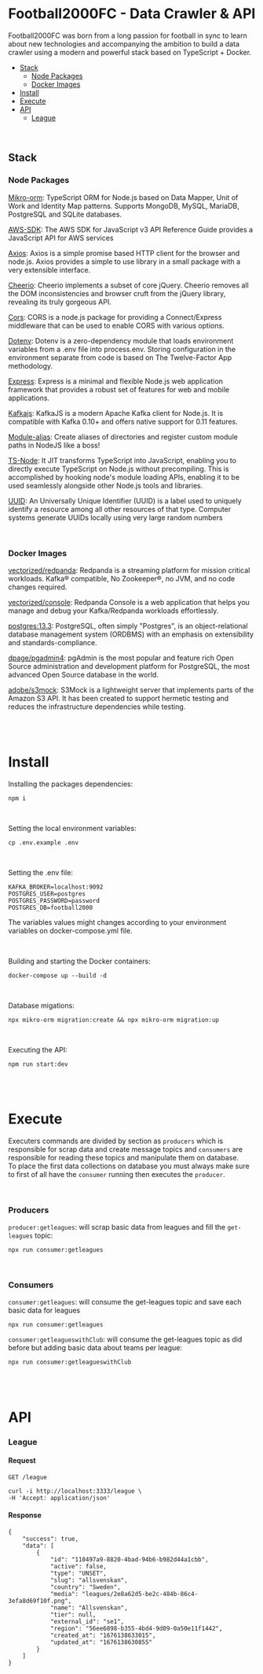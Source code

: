 # Football2000FC - Data Crawler & API

Football2000FC was born from a long passion for football in sync to learn about new technologies and accompanying the ambition to build a data crawler using a modern and powerful stack based on TypeScript + Docker.

- [Stack](#stack)
    - [Node Packages](#node-packages)
    - [Docker Images](#docker-images)
- [Install](#install)
- [Execute](#execute)
- [API](#API)
    - [League](#League)

<br />

## Stack

### Node Packages

[Mikro-orm](https://www.npmjs.com/package/mikro-orm): TypeScript ORM for Node.js based on Data Mapper, Unit of Work and Identity Map patterns. Supports MongoDB, MySQL, MariaDB, PostgreSQL and SQLite databases.

[AWS-SDK](https://github.com/aws/aws-sdk-js): The AWS SDK for JavaScript v3 API Reference Guide provides a JavaScript API for AWS services

[Axios](https://www.npmjs.com/package/axios): Axios is a simple promise based HTTP client for the browser and node.js. Axios provides a simple to use library in a small package with a very extensible interface.

[Cheerio](https://www.npmjs.com/package/cheerio): Cheerio implements a subset of core jQuery. Cheerio removes all the DOM inconsistencies and browser cruft from the jQuery library, revealing its truly gorgeous API.

[Cors](https://www.npmjs.com/package/cors): CORS is a node.js package for providing a Connect/Express middleware that can be used to enable CORS with various options.

[Dotenv](https://www.npmjs.com/package/dotenv): Dotenv is a zero-dependency module that loads environment variables from a .env file into process.env. Storing configuration in the environment separate from code is based on The Twelve-Factor App methodology.

[Express](https://www.npmjs.com/package/express): Express is a minimal and flexible Node.js web application framework that provides a robust set of features for web and mobile applications.

[Kafkajs](https://www.npmjs.com/package/kafkajs): KafkaJS is a modern Apache Kafka client for Node.js. It is compatible with Kafka 0.10+ and offers native support for 0.11 features.

[Module-alias](https://www.npmjs.com/package/module-alias): Create aliases of directories and register custom module paths in NodeJS like a boss!

[TS-Node](https://www.npmjs.com/package/ts-node): It JIT transforms TypeScript into JavaScript, enabling you to directly execute TypeScript on Node.js without precompiling. This is accomplished by hooking node's module loading APIs, enabling it to be used seamlessly alongside other Node.js tools and libraries.

[UUID](https://www.npmjs.com/package/uuid): An Universally Unique Identifier (UUID) is a label used to uniquely identify a resource among all other resources of that type. Computer systems generate UUIDs locally using very large random numbers

<br />

### Docker Images

[vectorized/redpanda](https://hub.docker.com/r/vectorized/redpanda): Redpanda is a streaming platform for mission critical workloads. Kafka® compatible, No Zookeeper®, no JVM, and no code changes required.

[vectorized/console](https://hub.docker.com/r/vectorized/console): Redpanda Console is a web application that helps you manage and debug your Kafka/Redpanda workloads effortlessly. 

[postgres:13.3](https://hub.docker.com/_/postgres): PostgreSQL, often simply "Postgres", is an object-relational database management system (ORDBMS) with an emphasis on extensibility and standards-compliance. 

[dpage/pgadmin4](https://hub.docker.com/r/dpage/pgadmin4): pgAdmin is the most popular and feature rich Open Source administration and development platform for PostgreSQL, the most advanced Open Source database in the world.

[adobe/s3mock](https://hub.docker.com/r/adobe/s3mock): S3Mock is a lightweight server that implements parts of the Amazon S3 API. It has been created to support hermetic testing and reduces the infrastructure dependencies while testing.

<br /><br />

# Install

Installing the packages dependencies:

```
npm i
```

<br />

Setting the local environment variables:

```
cp .env.example .env
```

<br />


Setting the .env file:

```
KAFKA_BROKER=localhost:9092
POSTGRES_USER=postgres
POSTGRES_PASSWORD=password
POSTGRES_DB=football2000
```

The variables values might changes according to your environment variables on docker-compose.yml file.


<br />

Building and starting the Docker containers:

```
docker-compose up --build -d
```

<br />

Database migations:

```
npx mikro-orm migration:create && npx mikro-orm migration:up 
```

<br />

Executing the API:

```
npm run start:dev 
```

<br /><br />

# Execute

Executers commands are divided by section as `producers` which is responsible for scrap data and create message topics and `consumers` are responsible for reading these topics and manipulate them on database.  
To place the first data collections on database you must always make sure to first of all have the `consumer` running then executes the `producer`.

<br />

### Producers

`producer:getleagues`: will scrap basic data from leagues and fill the `get-leagues` topic:

```
npx run consumer:getleagues
```

<br />

### Consumers

`consumer:getleagues`: will consume the get-leagues topic and save each basic data for leagues 

```
npx run consumer:getleagues
```


`consumer:getleagueswithClub`: will consume the get-leagues topic as did before but adding basic data about teams per league:

```
npx run consumer:getleagueswithClub
```

<br /><br />

# API
### League


#### Request

`GET /league`

    curl -i http://localhost:3333/league \
    -H 'Accept: application/json'

#### Response

```
{
    "success": true,
    "data": [
        {
            "id": "110497a9-8820-4bad-94b6-b982d44a1cbb",
            "active": false,
            "type": "UNSET",
            "slug": "allsvenskan",
            "country": "Sweden",
            "media": "leagues/2e8a62d5-be2c-484b-86c4-3efa8d69f10f.png",
            "name": "Allsvenskan",
            "tier": null,
            "external_id": "se1",
            "region": "56ee6898-b355-4bd4-9d09-0a50e11f1442",
            "created_at": "1676138633015",
            "updated_at": "1676138630855"
        }
    ]
}
```